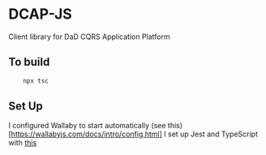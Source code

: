# DCAP-JS
Client library for DaD CQRS Application Platform

## To build
``` bash
    npx tsc
```



## Set Up
I configured Wallaby to start automatically (see this)[https://wallabyjs.com/docs/intro/config.html]
I set up Jest and TypeScript with [this](https://itnext.io/testing-with-jest-in-typescript-cc1cd0095421)